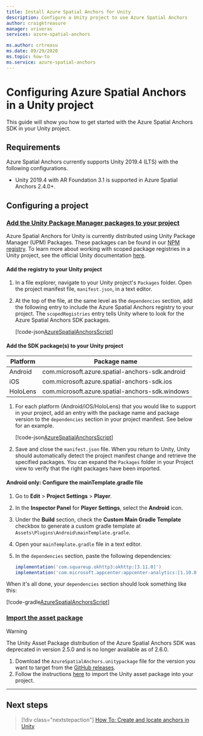 ```yaml
---
title: Install Azure Spatial Anchors for Unity
description: Configure a Unity project to use Azure Spatial Anchors
author: craigktreasure
manager: vriveras
services: azure-spatial-anchors

ms.author: crtreasu
ms.date: 09/29/2020
ms.topic: how-to
ms.service: azure-spatial-anchors
---
```


# Configuring Azure Spatial Anchors in a Unity project

This guide will show you how to get started with the Azure Spatial Anchors SDK in your Unity project.

## Requirements

Azure Spatial Anchors currently supports Unity 2019.4 (LTS) with the following configurations.

* Unity 2019.4 with AR Foundation 3.1 is supported in Azure Spatial Anchors 2.4.0+.

## Configuring a project

### [Add the Unity Package Manager packages to your project](#tab/UPMPackage)

Azure Spatial Anchors for Unity is currently distributed using Unity Package Manager (UPM) Packages. These packages can be found in our [NPM registry](https://bintray.com/microsoft/AzureMixedReality-NPM). To learn more about working with scoped package registries in a Unity project, see the official Unity documentation [here](https://docs.unity3d.com/Manual/upm-scoped.html).

#### Add the registry to your Unity project

1. In a file explorer, navigate to your Unity project's `Packages` folder. Open the project manifest file, `manifest.json`, in a text editor.
2. At the top of the file, at the same level as the `dependencies` section, add the following entry to include the Azure Spatial Anchors registry to your project. The `scopedRegistries` entry tells Unity where to look for the Azure Spatial Anchors SDK packages.

    [!code-json[AzureSpatialAnchorsScript](../../../includes/spatial-anchors-unity-scoped-registry-setup.md?range=9-19&highlight=2-10)]

#### Add the SDK package(s) to your Unity project

| Platform | Package name                                    |
|----------|-------------------------------------------------|
| Android  | com.microsoft.azure.spatial-anchors-sdk.android |
| iOS      | com.microsoft.azure.spatial-anchors-sdk.ios     |
| HoloLens | com.microsoft.azure.spatial-anchors-sdk.windows |

1. For each platform (Android/iOS/HoloLens) that you would like to support in your project, add an entry with the package name and package version to the `dependencies` section in your project manifest. See below for an example.

    [!code-json[AzureSpatialAnchorsScript](../../../includes/spatial-anchors-unity-scoped-registry-setup.md?range=9-22&highlight=12-14)]

2. Save and close the `manifest.json` file. When you return to Unity, Unity should automatically detect the project manifest change and retrieve the specified packages. You can expand the `Packages` folder in your Project view to verify that the right packages have been imported.

#### Android only: Configure the mainTemplate.gradle file

1. Go to **Edit** > **Project Settings** > **Player**.
2. In the **Inspector Panel** for **Player Settings**, select the **Android** icon.
3. Under the **Build** section, check the **Custom Main Gradle Template** checkbox to generate a custom gradle template at `Assets\Plugins\Android\mainTemplate.gradle`.
4. Open your `mainTemplate.gradle` file in a text editor.
5. In the `dependencies` section, paste the following dependencies:

    ```gradle
    implementation('com.squareup.okhttp3:okhttp:[3.11.0]')
    implementation('com.microsoft.appcenter:appcenter-analytics:[1.10.0]')
    ```

When it's all done, your `dependencies` section should look something like this:

[!code-gradle[AzureSpatialAnchorsScript](../../../includes/spatial-anchors-unity-android-gradle-setup.md?range=9-13&highlight=3-4)]

### [Import the asset package](#tab/UnityAssetPackage)

> [!WARNING]
> The Unity Asset Package distribution of the Azure Spatial Anchors SDK was deprecated in version 2.5.0 and is no longer available as of 2.6.0.

1. Download the `AzureSpatialAnchors.unitypackage` file for the version you want to target from the [GitHub releases](https://github.com/Azure/azure-spatial-anchors-samples/releases).
2. Follow the instructions [here](https://docs.unity3d.com/Manual/AssetPackagesImport.html) to import the Unity asset package into your project.

---

## Next steps

> [!div class="nextstepaction"]
> [How To: Create and locate anchors in Unity](./create-locate-anchors-unity.md)
